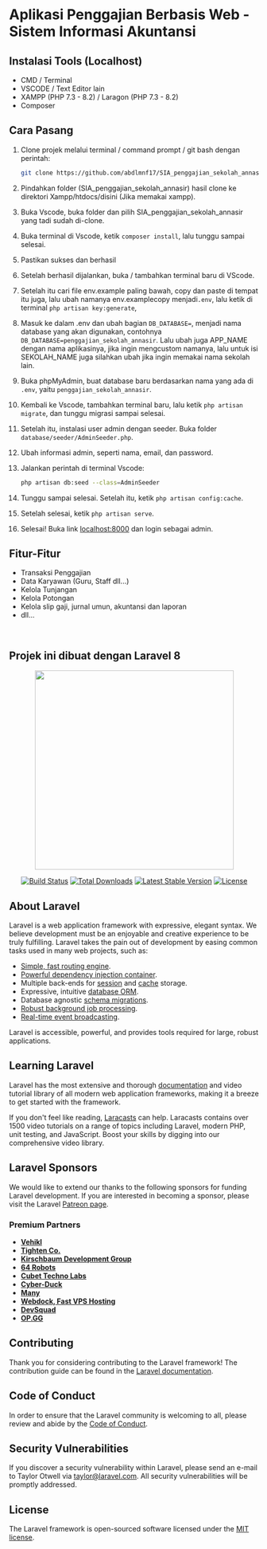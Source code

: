 # Aplikasi Penggajian Berbasis Web - Sistem Informasi Akuntansi

## Instalasi Tools (Localhost)

- CMD / Terminal
- VSCODE / Text Editor lain
- XAMPP (PHP 7.3 - 8.2) / Laragon (PHP 7.3 - 8.2)
- Composer

## Cara Pasang

1. Clone projek melalui terminal / command prompt / git bash dengan perintah:
   ```bash
   git clone https://github.com/abdlmnf17/SIA_penggajian_sekolah_annasir.git
   ```

2. Pindahkan folder (SIA_penggajian_sekolah_annasir) hasil clone ke direktori Xampp/htdocs/disini (Jika memakai xampp).

3. Buka Vscode, buka folder dan pilih SIA_penggajian_sekolah_annasir yang tadi sudah di-clone.

4. Buka terminal di Vscode, ketik `composer install`, lalu tunggu sampai selesai.
5. Pastikan sukses dan berhasil 
6. Setelah berhasil dijalankan, buka / tambahkan terminal baru di VScode.

8. Setelah itu cari file env.example paling bawah, copy dan paste di tempat itu juga, lalu ubah namanya env.examplecopy menjadi`.env`, lalu ketik di terminal `php artisan key:generate`,

9. Masuk ke dalam .env dan ubah bagian `DB_DATABASE=`, menjadi nama database yang akan digunakan, contohnya `DB_DATABASE=penggajian_sekolah_annasir`. Lalu ubah juga APP_NAME dengan nama aplikasinya, jika ingin mengcustom namanya, lalu untuk isi SEKOLAH_NAME juga silahkan ubah jika ingin memakai nama sekolah lain.

10. Buka phpMyAdmin, buat database baru berdasarkan nama yang ada di `.env`, yaitu `penggajian_sekolah_annasir`.

11. Kembali ke Vscode, tambahkan terminal baru, lalu ketik `php artisan migrate`, dan tunggu migrasi sampai selesai.

12. Setelah itu, instalasi user admin dengan seeder. Buka folder `database/seeder/AdminSeeder.php`.

13. Ubah informasi admin, seperti nama, email, dan password.

14. Jalankan perintah di terminal Vscode:
    ```bash
    php artisan db:seed --class=AdminSeeder
    ```

15. Tunggu sampai selesai. Setelah itu, ketik `php artisan config:cache`.

16. Setelah selesai, ketik `php artisan serve`.

17. Selesai! Buka link [localhost:8000](http://localhost:8000) dan login sebagai admin.

## Fitur-Fitur

- Transaksi Penggajian
- Data Karyawan (Guru, Staff dll...)
- Kelola Tunjangan
- Kelola Potongan
- Kelola slip gaji, jurnal umun, akuntansi dan laporan
- dll...

<br/>

## Projek ini dibuat dengan Laravel 8












<p align="center"><a href="https://laravel.com" target="_blank"><img src="https://raw.githubusercontent.com/laravel/art/master/logo-lockup/5%20SVG/2%20CMYK/1%20Full%20Color/laravel-logolockup-cmyk-red.svg" width="400"></a></p>

<p align="center">
<a href="https://travis-ci.org/laravel/framework"><img src="https://travis-ci.org/laravel/framework.svg" alt="Build Status"></a>
<a href="https://packagist.org/packages/laravel/framework"><img src="https://img.shields.io/packagist/dt/laravel/framework" alt="Total Downloads"></a>
<a href="https://packagist.org/packages/laravel/framework"><img src="https://img.shields.io/packagist/v/laravel/framework" alt="Latest Stable Version"></a>
<a href="https://packagist.org/packages/laravel/framework"><img src="https://img.shields.io/packagist/l/laravel/framework" alt="License"></a>
</p>

## About Laravel

Laravel is a web application framework with expressive, elegant syntax. We believe development must be an enjoyable and creative experience to be truly fulfilling. Laravel takes the pain out of development by easing common tasks used in many web projects, such as:

- [Simple, fast routing engine](https://laravel.com/docs/routing).
- [Powerful dependency injection container](https://laravel.com/docs/container).
- Multiple back-ends for [session](https://laravel.com/docs/session) and [cache](https://laravel.com/docs/cache) storage.
- Expressive, intuitive [database ORM](https://laravel.com/docs/eloquent).
- Database agnostic [schema migrations](https://laravel.com/docs/migrations).
- [Robust background job processing](https://laravel.com/docs/queues).
- [Real-time event broadcasting](https://laravel.com/docs/broadcasting).

Laravel is accessible, powerful, and provides tools required for large, robust applications.

## Learning Laravel

Laravel has the most extensive and thorough [documentation](https://laravel.com/docs) and video tutorial library of all modern web application frameworks, making it a breeze to get started with the framework.

If you don't feel like reading, [Laracasts](https://laracasts.com) can help. Laracasts contains over 1500 video tutorials on a range of topics including Laravel, modern PHP, unit testing, and JavaScript. Boost your skills by digging into our comprehensive video library.

## Laravel Sponsors

We would like to extend our thanks to the following sponsors for funding Laravel development. If you are interested in becoming a sponsor, please visit the Laravel [Patreon page](https://patreon.com/taylorotwell).

### Premium Partners

- **[Vehikl](https://vehikl.com/)**
- **[Tighten Co.](https://tighten.co)**
- **[Kirschbaum Development Group](https://kirschbaumdevelopment.com)**
- **[64 Robots](https://64robots.com)**
- **[Cubet Techno Labs](https://cubettech.com)**
- **[Cyber-Duck](https://cyber-duck.co.uk)**
- **[Many](https://www.many.co.uk)**
- **[Webdock, Fast VPS Hosting](https://www.webdock.io/en)**
- **[DevSquad](https://devsquad.com)**
- **[OP.GG](https://op.gg)**

## Contributing

Thank you for considering contributing to the Laravel framework! The contribution guide can be found in the [Laravel documentation](https://laravel.com/docs/contributions).

## Code of Conduct

In order to ensure that the Laravel community is welcoming to all, please review and abide by the [Code of Conduct](https://laravel.com/docs/contributions#code-of-conduct).

## Security Vulnerabilities

If you discover a security vulnerability within Laravel, please send an e-mail to Taylor Otwell via [taylor@laravel.com](mailto:taylor@laravel.com). All security vulnerabilities will be promptly addressed.

## License

The Laravel framework is open-sourced software licensed under the [MIT license](https://opensource.org/licenses/MIT).
